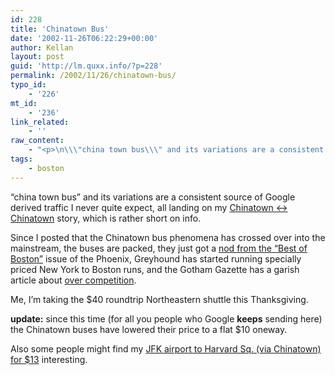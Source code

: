 ```yaml
---
id: 228
title: 'Chinatown Bus'
date: '2002-11-26T06:22:29+00:00'
author: Kellan
layout: post
guid: 'http://lm.quxx.info/?p=228'
permalink: /2002/11/26/chinatown-bus/
typo_id:
    - '226'
mt_id:
    - '236'
link_related:
    - ''
raw_content:
    - "<p>\n\\\"china town bus\\\" and its variations are a consistent source of Google derived traffic I never quite expect, all landing on my <a href=\\\"http://laughingmeme.org/archives/000041.html\\\">Chinatown &lt;-&gt; Chinatown</a> story, which is rather short on info. \n</p>\n<p>\n Since I posted that the Chinatown bus phenomena has crossed over into the mainstream, the buses are packed, they just got a <a href=\\\"http://www.bostonphoenix.com/supplements/the_best/02/detail.asp?cat=2&type=2&subcat=112\\\">\nnod from the \\\"Best of Boston\\\"</a> issue of the Phoenix, Greyhound has started running specially priced New York to Boston runs, and the Gotham Gazette has a garish article about <a href=\\\"http://www.gothamgazette.com/citizen/aug02/original-chinatownbus.shtml\\\">over competition</a>.\n</p>\n<p>\nMe, I\\'m taking the $40 roundtrip Northeastern shuttle this Thanksgiving.\n</p>\n<p>\n<b>update:</b> since this time (for all you people who Google <b>keeps</b> sending here) the Chinatown buses have lowered their price to a flat $10 oneway.\n</p>\n<p>\nAlso some people might find my <a href=\\\"http://laughingmeme.org/archives/000776.html#000776\\\">JFK airport to Harvard Sq. (via Chinatown) for $13</a> interesting.\n</p>"
tags:
    - boston
---
```


“china town bus” and its variations are a consistent source of Google derived traffic I never quite expect, all landing on my [Chinatown &lt;-&gt; Chinatown](http://laughingmeme.org/archives/000041.html) story, which is rather short on info.

 Since I posted that the Chinatown bus phenomena has crossed over into the mainstream, the buses are packed, they just got a [nod from the “Best of Boston”](http://www.bostonphoenix.com/supplements/the_best/02/detail.asp?cat=2&type=2&subcat=112) issue of the Phoenix, Greyhound has started running specially priced New York to Boston runs, and the Gotham Gazette has a garish article about [over competition](http://www.gothamgazette.com/citizen/aug02/original-chinatownbus.shtml).

Me, I’m taking the $40 roundtrip Northeastern shuttle this Thanksgiving.

**update:** since this time (for all you people who Google **keeps** sending here) the Chinatown buses have lowered their price to a flat $10 oneway.

Also some people might find my [JFK airport to Harvard Sq. (via Chinatown) for $13](http://laughingmeme.org/archives/000776.html#000776) interesting.